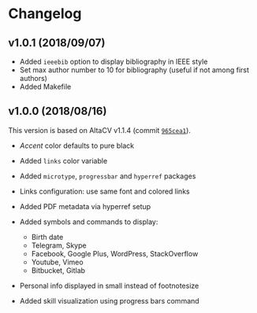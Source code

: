 # Changelog

## v1.0.1 (2018/09/07)

- Added `ieeebib` option to display bibliography in IEEE style
- Set max author number to 10 for bibliography (useful if not among first authors)
- Added Makefile

## v1.0.0 (2018/08/16)

This version is based on AltaCV v1.1.4 (commit [`965cea1`](https://github.com/liantze/AltaCV/commit/965cea18932a1792817e89766bfef6e32d6c21be)).

- _Accent_ color defaults to pure black
- Added `links` color variable
- Added `microtype`, `progressbar` and `hyperref` packages
- Links configuration: use same font and colored links
- Added PDF metadata via hyperref setup
- Added symbols and commands to display:

  - Birth date
  - Telegram, Skype
  - Facebook, Google Plus, WordPress, StackOverflow
  - Youtube, Vimeo
  - Bitbucket, Gitlab

- Personal info displayed in small instead of footnotesize
- Added skill visualization using progress bars command
